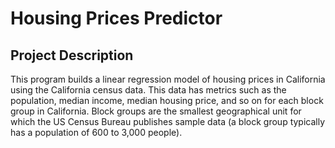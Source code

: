 # Housing Prices Predictor
## Project Description 
This program builds a linear regression model of housing prices in California using the California census data. This data has metrics such as the population, median income, median housing price, and so on for each block group in California. Block groups are the smallest geographical unit for which the US Census Bureau publishes sample data (a block group typically has a population of 600 to 3,000 people). 
